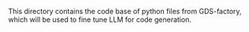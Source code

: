 This directory contains the code base of python files from GDS-factory, which will be used to fine tune LLM for code generation.
